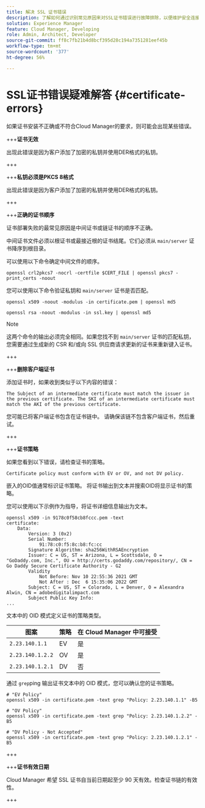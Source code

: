 ```yaml
---
title: 解决 SSL 证书错误
description: 了解如何通过识别常见原因来对SSL证书错误进行故障排除，以便维护安全连接。
solution: Experience Manager
feature: Cloud Manager, Developing
role: Admin, Architect, Developer
source-git-commit: ff8c7fb21b4d8bcf395d28c194a7351281eef45b
workflow-type: tm+mt
source-wordcount: '377'
ht-degree: 56%

---
```



# SSL证书错误疑难解答 {#certificate-errors}

如果证书安装不正确或不符合Cloud Manager的要求，则可能会出现某些错误。

+++**证书无效**

出现此错误是因为客户添加了加密的私钥并使用DER格式的私钥。

+++

+++**私钥必须是PKCS 8格式**

出现此错误是因为客户添加了加密的私钥并使用DER格式的私钥。

+++

+++**正确的证书顺序**

证书部署失败的最常见原因是中间证书或链证书的顺序不正确。

中间证书文件必须以根证书或最接近根的证书结尾。它们必须从 `main/server` 证书降序到根目录。

可以使用以下命令确定中间文件的顺序。

```shell
openssl crl2pkcs7 -nocrl -certfile $CERT_FILE | openssl pkcs7 -print_certs -noout
```

您可以使用以下命令验证私钥和 `main/server` 证书是否匹配。

```shell
openssl x509 -noout -modulus -in certificate.pem | openssl md5
```

```shell
openssl rsa -noout -modulus -in ssl.key | openssl md5
```

>[!NOTE]
>
>这两个命令的输出必须完全相同。如果您找不到 `main/server` 证书的匹配私钥，您需要通过生成新的 CSR 和/或向 SSL 供应商请求更新的证书来重新键入证书。

+++

+++**删除客户端证书**

添加证书时，如果收到类似于以下内容的错误：

```text
The Subject of an intermediate certificate must match the issuer in the previous certificate. The SKI of an intermediate certificate must match the AKI of the previous certificate.
```

您可能已将客户端证书包含在证书链中。 请确保该链不包含客户端证书，然后重试。

+++

+++**证书策略**

如果您看到以下错误，请检查证书的策略。

```text
Certificate policy must conform with EV or OV, and not DV policy.
```

嵌入的OID值通常标识证书策略。 将证书输出到文本并搜索OID将显示证书的策略。

您可以使用以下示例作为指导，将证书详细信息输出为文本。

```text
openssl x509 -in 9178c0f58cb8fccc.pem -text
certificate:
    Data:
        Version: 3 (0x2)
        Serial Number:
            91:78:c0:f5:8c:b8:fc:cc
        Signature Algorithm: sha256WithRSAEncryption
        Issuer: C = US, ST = Arizona, L = Scottsdale, O = "GoDaddy.com, Inc.", OU = http://certs.godaddy.com/repository/, CN = Go Daddy Secure Certificate Authority - G2
        Validity
            Not Before: Nov 10 22:55:36 2021 GMT
            Not After : Dec  6 15:35:06 2022 GMT
        Subject: C = US, ST = Colorado, L = Denver, O = Alexandra Alwin, CN = adobedigitalimpact.com
        Subject Public Key Info:
...
```

文本中的 OID 模式定义证书的策略类型。

| 图案 | 策略 | 在 Cloud Manager 中可接受 |
|---|---|---|
| `2.23.140.1.1` | EV | 是 |
| `2.23.140.1.2.2` | OV | 是 |
| `2.23.140.1.2.1` | DV | 否 |

通过 `grep`ping 输出证书文本中的 OID 模式，您可以确认您的证书策略。

```shell
# "EV Policy"
openssl x509 -in certificate.pem -text grep "Policy: 2.23.140.1.1" -B5

# "OV Policy"
openssl x509 -in certificate.pem -text grep "Policy: 2.23.140.1.2.2" -B5

# "DV Policy - Not Accepted"
openssl x509 -in certificate.pem -text grep "Policy: 2.23.140.1.2.1" -B5
```

+++

+++**证书有效日期**

Cloud Manager 希望 SSL 证书自当前日期起至少 90 天有效。检查证书链的有效性。

+++
